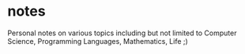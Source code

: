 # notes
Personal notes on various topics including but not limited to Computer Science, Programming Languages, Mathematics, Life ;)
